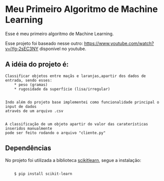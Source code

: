 # Meu Primeiro Algoritmo de Machine Learning

Esse é meu primeiro algoritmo de Machine Learning.
&nbsp;

Esse projeto foi baseado nesse outro: <https://www.youtube.com/watch?v=iYg-2sEC3NY> disponível no youtube.

## A idéia do projeto é:

    Classificar objetos entre maçãs e laranjas,apartir dos dados de entrada, sendo esses:
        * peso (gramas)
        * rugosidade da superfície (lisa/irregular)


    Indo além do projeto base implementei como funcionalidade principal o input de dados 
    através de um arquivo .csv


    A classificação de um objeto apartir do valor das caraterísticas inseridos manualmente 
    pode ser feito rodando o arquivo "cliente.py"

## Dependências

No projeto foi utilizada a biblioteca [scikitlearn](https://scikit-learn.org/stable/), segue a instalação:

~~~bash

    $ pip install scikit-learn

~~~
